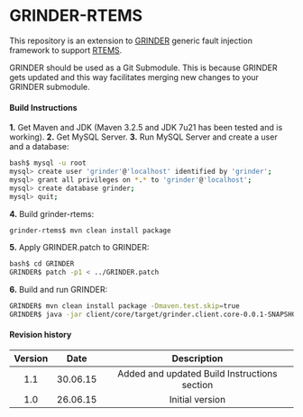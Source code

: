 # GRINDER-RTEMS

This repository is an extension to [GRINDER] generic fault injection framework to support [RTEMS].

GRINDER should be used as a Git Submodule. This is because GRINDER gets updated and this way facilitates merging new changes to your GRINDER submodule.

#### Build Instructions
**1.** Get Maven and JDK (Maven 3.2.5 and JDK 7u21 has been tested and is working).
**2.** Get MySQL Server.
**3.** Run MySQL Server and create a user and a database:
```sh
bash$ mysql -u root
mysql> create user 'grinder'@'localhost' identified by 'grinder';
mysql> grant all privileges on *.* to 'grinder'@'localhost';
mysql> create database grinder;
mysql> quit;
```
**4.** Build grinder-rtems:
```sh
grinder-rtems$ mvn clean install package
```
**5.** Apply GRINDER.patch to GRINDER:
```sh
bash$ cd GRINDER
GRINDER$ patch -p1 < ../GRINDER.patch
```
**6.** Build and run GRINDER:
```sh
GRINDER$ mvn clean install package -Dmaven.test.skip=true
GRINDER$ java -jar client/core/target/grinder.client.core-0.0.1-SNAPSHOT.jar
```

#### Revision history
| Version     | Date | Description   |
| :-------: | :----: | :---: |
| 1.1 | 30.06.15 | Added and updated Build Instructions section |
| 1.0 | 26.06.15 |  Initial version    |


[GRINDER]:https://github.com/DEEDS-TUD/GRINDER
[RTEMS]:https://www.rtems.org/

